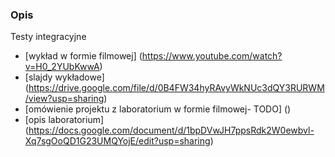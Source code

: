 ### Opis

Testy integracyjne
  * [wykład w formie filmowej] (https://www.youtube.com/watch?v=H0_2YUbKwwA)
  * [slajdy wykładowe] (https://drive.google.com/file/d/0B4FW34hyRAvyWkNUc3dQY3RURWM/view?usp=sharing)
  * [omówienie projektu z laboratorium w formie filmowej- TODO] ()
  * [opis laboratorium] (https://docs.google.com/document/d/1bpDVwJH7ppsRdk2W0ewbvl-Xq7sgOoQD1G23UMQYojE/edit?usp=sharing)